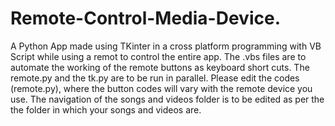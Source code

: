 # Remote-Control-Media-Device.
A Python App made using TKinter in a cross platform programming with VB Script while using a remot to control the entire app.
The .vbs files are to automate the working of the remote buttons as keyboard short cuts.
The remote.py and the tk.py are to be run in parallel. 
Please edit the codes (remote.py), where the button codes will vary with the remote device you use.
The navigation of the songs and videos folder is to be edited as per the the folder in which your songs and videos are. 
